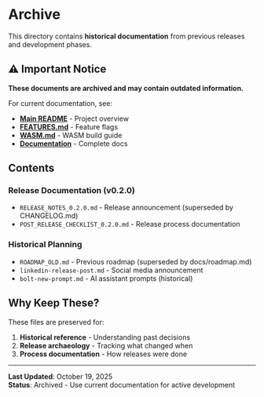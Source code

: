<!--
Copyright (c) 2025 TRUSTEDGE LABS LLC
MPL-2.0: https://mozilla.org/MPL/2.0/
Project: trustedge — Privacy and trust at the edge.
-->

# Archive

This directory contains **historical documentation** from previous releases and development phases.

## ⚠️ Important Notice

**These documents are archived and may contain outdated information.**

For current documentation, see:
- **[Main README](../README.md)** - Project overview
- **[FEATURES.md](../FEATURES.md)** - Feature flags
- **[WASM.md](../WASM.md)** - WASM build guide
- **[Documentation](../docs/)** - Complete docs

## Contents

### Release Documentation (v0.2.0)
- `RELEASE_NOTES_0.2.0.md` - Release announcement (superseded by CHANGELOG.md)
- `POST_RELEASE_CHECKLIST_0.2.0.md` - Release process documentation

### Historical Planning
- `ROADMAP_OLD.md` - Previous roadmap (superseded by docs/roadmap.md)
- `linkedin-release-post.md` - Social media announcement
- `bolt-new-prompt.md` - AI assistant prompts (historical)

## Why Keep These?

These files are preserved for:
1. **Historical reference** - Understanding past decisions
2. **Release archaeology** - Tracking what changed when
3. **Process documentation** - How releases were done

---

**Last Updated**: October 19, 2025  
**Status**: Archived - Use current documentation for active development
